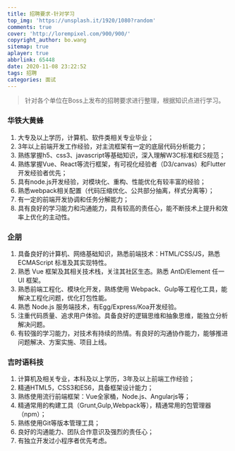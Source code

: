 ```yaml
---
title: 招聘要求-针对学习
top_img: 'https://unsplash.it/1920/1080?random'
comments: true
cover: 'http://lorempixel.com/900/900/'
copyright_author: bo.wang
sitemap: true
aplayer: true
abbrlink: 65448
date: 2020-11-08 23:22:52
tags: 招聘
categories: 面试
---
```


> 针对各个单位在Boss上发布的招聘要求进行整理，根据知识点进行学习。

### 华铁大黄蜂
1. 大专及以上学历，计算机、软件类相关专业毕业；
2. 3年以上前端开发工作经验，对主流框架有一定的底层代码分析能力；
3. 熟练掌握h5、css3、javascript等基础知识，深入理解W3C标准和ES规范；
4. 熟练掌握Vue、React等流行框架，有可视化经验者（D3/canvas）和Flutter开发经验者优先；
5. 具有node.js开发经验，对模块化、重构、性能优化有较丰富的经验；
6. 熟悉webpack相关配置（代码压缩优化、公共部分抽离，样式分离等）；
7. 有一定的前端开发协调和任务分解能力；
8. 具有良好的学习能力和沟通能力，具有较高的责任心，能不断技术上提升和效率上优化的主动性。

### 企朋
1. 具备良好的计算机、网络基础知识，熟悉前端技术：HTML/CSS/JS，熟悉 ECMAScript 标准及其实现特性。
2. 熟悉 Vue 框架及其相关技术栈，关注其社区生态。熟悉 AntD/Element 任一 UI 框架。
3. 熟悉前端工程化、模块化开发，熟练使用 Webpack、Gulp等工程化工具，能解决工程化问题，优化打包性能。
4. 熟悉 Node.js 服务端技术，有Egg/Express/Koa开发经验。
5. 注重代码质量、追求用户体验。具备良好的逻辑思维和抽象思维，能独立分析解决问题。
6. 有较强的学习能力，对技术有持续的热情。有良好的沟通协作能力，能够推进问题解决、方案实施、项目上线。

### 吉时语科技
1. 计算机及相关专业，本科及以上学历，3年及以上前端工作经验；
2. 精通HTML5，CSS3和ES6，具备框架设计能力；
3. 熟练使用流行前端框架：Vue全家桶，Node.js、Angularjs等；
4. 精通常用的构建工具（Grunt,Gulp,Webpack等），精通常用的包管理器（npm）；
5. 熟练使用Git等版本管理工具；
6. 良好的沟通能力、团队合作意识及强烈的责任心；
7. 有独立开发过小程序者优先考虑。
